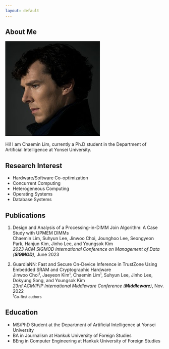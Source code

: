 ```yaml
---
layout: default
---
```


## About Me

<img class="profile-picture" src="sherlock.jpg">

Hi! I am Chaemin Lim, currently a Ph.D student in the Department of Artificial Intelligence at Yonsei University.

## Research Interest

* Hardware/Software Co-optimization
* Concurrent Computing
* Heterogeneous Computing
* Operating Systems
* Database Systems

## Publications

1. Design and Analysis of a Processing-in-DIMM Join Algorithm: A Case Study with UPMEM DIMMs</a></b><br>
Chaemin Lim, Suhyun Lee, Jinwoo Choi, Jounghoo Lee, Seongyeon Park, Hanjun Kim, Jinho Lee, and Youngsok Kim<br>
<i>2023 ACM SIGMOD International Conference on Management of Data (<b>SIGMOD</b>)</i>, June 2023

2. GuardiaNN: Fast and Secure On-Device Inference in TrustZone Using Embedded SRAM and Cryptographic Hardware</a></b><br>
Jinwoo Choi<small><sup>1</sup></small>, Jaeyeon Kim<small><sup>1</sup></small>, Chaemin Lim<small><sup>1</sup></small>, Suhyun Lee, Jinho Lee, Dokyung Song, and Youngsok Kim<br>
<i>23rd ACM/IFIP International Middleware Conference (<b>Middleware</b>)</i>, Nov. 2022 <br>
<small><sup>1</sup>Co-first authors</small><br>


## Education

* MS/PhD Student at the Department of Artificial Intelligence at Yonsei University
* BA in Journalism at Hankuk University of Foreign Studies
* BEng in Computer Engineering at Hankuk University of Foreign Studies

